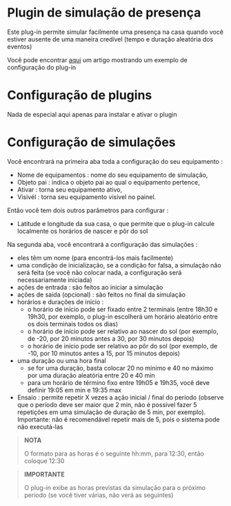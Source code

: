 # Plugin de simulação de presença

Este plug-in permite simular facilmente uma presença na casa quando você estiver ausente de uma maneira credível (tempo e duração aleatória dos eventos)

Você pode encontrar [aqui](https://blog.jeedom.com/4266-simulation-de-presence/) um artigo mostrando um exemplo de configuração do plug-in

# Configuração de plugins

Nada de especial aqui apenas para instalar e ativar o plugin

# Configuração de simulações

Você encontrará na primeira aba toda a configuração do seu equipamento :

- Nome de equipamentos : nome do seu equipamento de simulação,
- Objeto pai : indica o objeto pai ao qual o equipamento pertence,
- Ativar : torna seu equipamento ativo,
- Visivél : torna seu equipamento visível no painel.

Então você tem dois outros parâmetros para configurar :

- Latitude e longitude da sua casa, o que permite que o plug-in calcule localmente os horários de nascer e pôr do sol

Na segunda aba, você encontrará a configuração das simulações :

- eles têm um nome (para encontrá-los mais facilmente)
- uma condição de inicialização, se a condição for falsa, a simulação não será feita (se você não colocar nada, a configuração será necessariamente iniciada)
- ações de entrada : são feitos ao iniciar a simulação
- ações de saída (opcional) : são feitos no final da simulação
- horários e durações de início :
  - o horário de início pode ser fixado entre 2 terminais (entre 18h30 e 19h30, por exemplo, o plug-in escolherá um horário aleatório entre os dois terminais todos os dias)
  - o horário de início pode ser relativo ao nascer do sol (por exemplo, de -20, por 20 minutos antes a 30, por 30 minutos depois)
  - o horário de início pode ser relativo ao pôr do sol (por exemplo, de -10, por 10 minutos antes a 15, por 15 minutos depois)
- uma duração ou uma hora final
  - se for uma duração, basta colocar 20 no mínimo e 40 no máximo por uma duração aleatória entre 20 e 40 min
  - para um horário de término fixo entre 19h05 e 19h35, você deve definir 19:05 em min e 19:35 max
- Ensaio : permite repetir X vezes a ação inicial / final do período (observe que o período deve ser maior que 2 min, não é possível fazer 5 repetições em uma simulação de duração de 5 min, por exemplo). Importante: não é recomendável repetir mais de 5, pois o sistema pode não executá-las

>**NOTA**
>
> O formato para as horas é o seguinte hh:mm, para 12:30, então coloque 12:30

>**IMPORTANTE**
>
> O plug-in exibe as horas previstas da simulação para o próximo período (se você tiver várias, não verá as seguintes)

